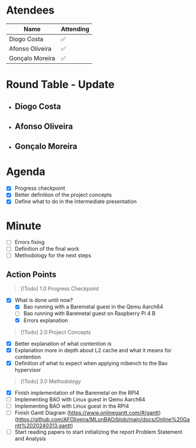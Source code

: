 
# Atendees

| Name            | Attending |
| --------------- | --------- |
| Diogo Costa     | ✅         |
| Afonso Oliveira | ✅         |
| Gonçalo Moreira | ✅         |

# Round Table - Update

 - Diogo Costa
	 - 
 - Afonso Oliveira
	 - 
 - Gonçalo Moreira
	 - 

# Agenda
- [x] Progress checkpoint
- [x] Better definition of the project concepts
- [x] Define what to do in the intermediate presentation 

# Minute
- [ ] Errors fixing 
- [ ] Definition of the final work 
- [ ] Methodology for the next steps
## Action Points

>[!Todo] 1.0  Progress Checkpoint
- [x] What is done until now?
	- [x] Bao running with a Baremetal guest in the Qemu Aarch64
	- [ ] Bao running with Baremetal guest on Raspberry Pi 4 B
	- [x] Errors explanation

>[!Todo] 2.0 Project Concepts
- [x] Better explanation of what contention is
- [x] Explanation more in depth about L2 cache and what it means for contention
- [x] Definition of what to expect when applying mibench to the Bao hypervisor

>[!Todo] 3.0 Methodology
- [x] Finish implementation of the Baremetal on the RPI4
- [ ] Implementing BAO with Linux guest in Qemu Aarch64
- [ ] Implementing BAO with Linux guest in the RPI4
- [ ] Finish Gantt Diagram (https://www.onlinegantt.com/#/gantt)(https://github.com/AFOliveira/MLonBAO/blob/main/docs/Online%20Gantt%2020240313.gantt)
- [ ] Start reading papers to start initializing the report Problem Statement and Analysis 
